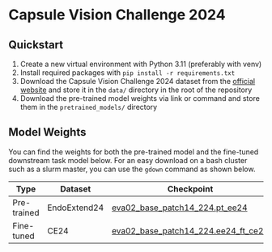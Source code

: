 # Capsule Vision Challenge 2024

## Quickstart
1. Create a new virtual environment with Python 3.11 (preferably with venv)
2. Install required packages with `pip install -r requirements.txt`
3. Download the Capsule Vision Challenge 2024 dataset from the [official website](https://capsule.vision/challenge/2024) and store it in the `data/` directory in the root of the repository
4. Download the pre-trained model weights via link or command and store them in the `pretrained_models/` directory


## Model Weights
You can find the weights for both the pre-trained model and the fine-tuned downstream task model below. For an easy download on a bash cluster such as a slurm master, you can use the `gdown` command as shown below.

| **Type**    | **Dataset**        | **Checkpoint** | **Command**                                                          |
|-------------|----------------|----------------|----------------------------------------------------------------------------|
| Pre-trained | EndoExtend24    | [eva02_base_patch14_224.pt_ee24](https://drive.google.com/file/d/1Ok58RCRvKdq1_VcFn35FQOHyznvq8JFr/view?usp=sharing)             | `gdown 1Ok58RCRvKdq1_VcFn35FQOHyznvq8JFr` |
| Fine-tuned  | CE24            | [eva02_base_patch14_224.ee24_ft_ce24](https://drive.google.com/file/d/123TjuBw-34bKXBu7njzKjbcObNXsnuEY/view?usp=sharing)             | `gdown 123TjuBw-34bKXBu7njzKjbcObNXsnuEY` |

